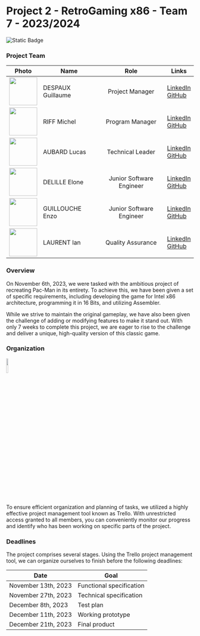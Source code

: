 # Project 2 - RetroGaming x86 - Team 7 - 2023/2024
![Static Badge](https://img.shields.io/badge/Assembly%20x86-Grey?logo=windowsterminal&color=3b3832) 

### Project Team

| **Photo** | **Name** | **Role** | **Links** |
|:---:|---|:---:|---|
| <img src="https://ca.slack-edge.com/T064M0GMENL-U063HEXMFP1-g3ffdd245b21-512" width="75px" height="75px"> | DESPAUX Guillaume | Project Manager | <a href="https://www.linkedin.com/in/guillaume-despaux-084b10206" target="_blank">LinkedIn</a><br><a href="https://github.com/GuillaumeDespaux" target="_blank">GitHub</a> |
| <img src="https://ca.slack-edge.com/T064M0GMENL-U064M0X9WKS-gd2bfd349a46-512" width="75px" height="75px"> | RIFF Michel | Program Manager | <a href="https://www.linkedin.com/in/michel-riff-693007293/" target="_blank">LinkedIn</a><br> <a href="https://github.com/MichelRiff" target="_blank">GitHub</a> |
| <img src="https://ca.slack-edge.com/T064M0GMENL-U063V31261K-gdc3a8fc938e-512" width="75px" height="75px"> | AUBARD Lucas | Technical Leader | <a href="https://www.linkedin.com/in/lucas-aubard-596b37251/" target="_blank">LinkedIn</a><br> <a href="https://github.com/LucasAub" target="_blank">GitHub</a> |
| <img src="https://ca.slack-edge.com/T064M0GMENL-U063XTSFHDH-gd0f64565afd-512" width="75px" height="75px"> | DELILLE Elone | Junior Software Engineer | <a href="https://www.linkedin.com/in/elonedelille/" target="_blank">LinkedIn</a><br> <a href="https://github.com/HiNett" target="_blank">GitHub</a> |
| <img src="https://ca.slack-edge.com/T064M0GMENL-U063RBRNQCW-g20f42d2a13d-512" width="75px" height="75px"> | GUILLOUCHE Enzo | Junior Software Engineer | <a href="https://www.linkedin.com/in/enzo-g-b62114293/" target="_blank">LinkedIn</a><br> <a href="https://github.com/EnzoGuillouche" target="_blank">GitHub</a> |
| <img src="https://ca.slack-edge.com/T064M0GMENL-U063V3GDL69-gcde1403d4cf-512" width="75px" height="75px"> | LAURENT Ian | Quality Assurance | <a href="https://www.linkedin.com/in/ian-h-laurent/" target="_blank">LinkedIn</a><br> <a href="https://github.com/Ianlaur" target="_blank">GitHub</a>|

### Overview

On November 6th, 2023, we were tasked with the ambitious project of recreating Pac-Man in its entirety. To achieve this, we have been given a set of specific requirements, including developing the game for Intel x86 architecture, programming it in 16 Bits, and utilizing Assembler. 

While we strive to maintain the original gameplay, we have also been given the challenge of adding or modifying features to make it stand out. With only 7 weeks to complete this project, we are eager to rise to the challenge and deliver a unique, high-quality version of this classic game.

### Organization

<a href="https://trello.com/b/LDonuwXp/x86-rétrogaming" target="_blank"><img src="https://upload.wikimedia.org/wikipedia/fr/thumb/c/c1/Logo_Trello.svg/langfr-300px-Logo_Trello.svg.png" width="10%" height="10%"></a><br>
To ensure efficient organization and planning of tasks, we utilized a highly effective project management tool known as Trello. With unrestricted access granted to all members, you can conveniently monitor our progress and identify who has been working on specific parts of the project.

### Deadlines

The project comprises several stages. Using the Trello project management tool, we can organize ourselves to finish before the following deadlines:

| **Date**            | **Goal**                 |
|---------------------|--------------------------|
| November 13th, 2023 | Functional specification |
| November 27th, 2023 | Technical specification  |
| December 8th, 2023  | Test plan                |
| December 11th, 2023 | Working prototype        |
| December 21th, 2023 | Final product            |
